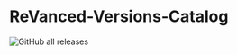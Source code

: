 # ReVanced-Versions-Catalog
<img alt="GitHub all releases" src="https://img.shields.io/github/downloads/B1ays/ReVanced-Versions-Catalog/total?style=flat-square">

